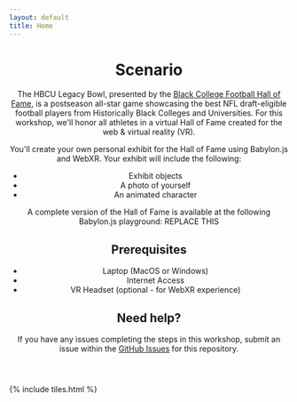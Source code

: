 ```yaml
---
layout: default
title: Home
---
```


<header>
<h1>Scenario</h1>
<p>The HBCU Legacy Bowl, presented by the <a href="https://www.blackcollegefootballhof.org/">Black College Football Hall of Fame</a>, is a postseason all-star game showcasing the best NFL draft-eligible football players from Historically Black Colleges and Universities. For this workshop, we'll honor all athletes in a virtual Hall of Fame created for the web & virtual reality (VR).

You'll create your own personal exhibit for the Hall of Fame using Babylon.js and WebXR. Your exhibit will include the following:

<ul>
<li>Exhibit objects</li>
<li>A photo of yourself</li>
<li>An animated character</li>
</ul>

A complete version of the Hall of Fame is available at the following Babylon.js playground: REPLACE THIS</p>

<h2>Prerequisites</h2>
<ul>
<li>Laptop (MacOS or Windows)</li>
<li>Internet Access</li>
<li>VR Headset (optional - for WebXR experience)</li>
</ul>

<h2>Need help?</h2>
<p>If you have any issues completing the steps in this workshop, submit an issue within the <a href="https://github.com/aprilspeight/workshop-babylonjs/issues">GitHub Issues</a> for this repository.</p>

</header>

{% include tiles.html %}
